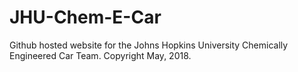 # JHU-Chem-E-Car
Github hosted website for the Johns Hopkins University Chemically Engineered Car Team. 
Copyright May, 2018.
